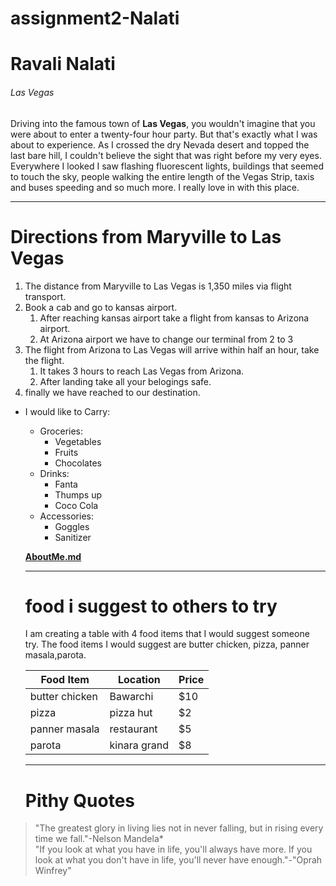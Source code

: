 # assignment2-Nalati
# Ravali Nalati
###### Las Vegas  
Driving into the famous town of **Las Vegas**, you wouldn't imagine that you were about to enter a twenty-four hour party. But that's exactly what I was about to experience. As I crossed the dry Nevada desert and topped the last bare hill, I couldn't believe the sight that was right before my very eyes. Everywhere I looked I saw flashing fluorescent lights, buildings that seemed to touch the sky, people walking the entire length of the Vegas Strip, taxis and buses speeding and so much more. I really love in with this place.


---

# Directions from Maryville to Las Vegas
1. The distance from Maryville to Las Vegas is 1,350 miles via flight transport.
2. Book a cab and go to kansas airport.
    1. After reaching kansas airport take a flight from kansas to Arizona airport.
    2. At Arizona airport we have to change our terminal from 2 to 3
3. The flight from Arizona to Las Vegas will arrive within half an hour, take the flight.
    1. It takes 3 hours to reach Las Vegas from Arizona.
    2. After landing take all your belogings safe.
4. finally we have reached to our destination.  


* I would like to Carry:
  * Groceries:
    * Vegetables
    * Fruits
    * Chocolates
  * Drinks:
    * Fanta
    * Thumps up
    * Coco Cola
  * Accessories:
    * Goggles
    * Sanitizer

   **[AboutMe.md](AboutMe.md)** 


   ---


   # food i suggest to others to try
   I am creating a table with 4 food items that I would suggest someone try. The food items I would suggest are  butter chicken, pizza, panner masala,parota.

   |Food Item|Location|Price|
   |---|---|---|
   |butter chicken|Bawarchi|$10|
   |pizza|pizza hut|$2|
   |panner masala|restaurant|$5|
   |parota|kinara grand|$8|


   ---

   # Pithy Quotes

> "The greatest glory in living lies not in never falling, but in rising every time we fall."-Nelson Mandela*<Br>
> "If you look at what you have in life, you'll always have more. If you look at what you don't have in life, you'll never have enough."-"Oprah Winfrey"

   
   



